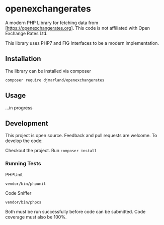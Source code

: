 # openexchangerates
A modern PHP Library for fetching data from [https://openexchangerates.org].
This code is not affiliated with Open Exchange Rates Ltd.

This library uses PHP7 and FIG Interfaces to be a modern implementation.

## Installation
The library can be installed via composer
```
composer require djmarland/openexchangerates
```

## Usage
...in progress

## Development
This project is open source. Feedback and pull requests are welcome. To develop the code:

Checkout the project. Run
```composer install```

### Running Tests
PHPUnit

```
vendor/bin/phpunit
```

Code Sniffer

```
vendor/bin/phpcs
```

Both must be run successfully before code can be submitted. Code coverage must also be 100%.